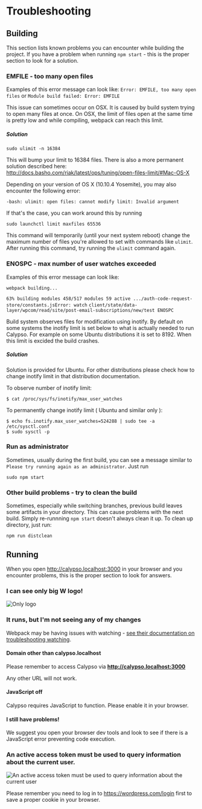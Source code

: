 # Troubleshooting

## Building
This section lists known problems you can encounter while building the project.
If you have a problem when running `npm start` - this is the proper section to look for a solution.

### EMFILE - too many open files

Examples of this error message can look like:
`Error: EMFILE, too many open files` or `Module build failed: Error: EMFILE`

This issue can sometimes occur on OSX. It is caused by build system trying to open many files at once. On OSX, the limit of files open at the same time is pretty low and while compiling, webpack can reach this limit.

##### Solution
```
sudo ulimit -n 16384
```

This will bump your limit to 16384 files. There is also a more permanent solution described here: http://docs.basho.com/riak/latest/ops/tuning/open-files-limit/#Mac-OS-X

Depending on your version of OS X (10.10.4 Yosemite), you may also encounter the following error:

```
-bash: ulimit: open files: cannot modify limit: Invalid argument
```

If that's the case, you can work around this by running

```
sudo launchctl limit maxfiles 65536
```

This command will temporarily (until your next system reboot) change the maximum number of files you're allowed to set with commands like `ulimit`. After running this command, try running the `ulimit` command again.

### ENOSPC - max number of user watches exceeded

Examples of this error message can look like:

`webpack building...`

`63% building modules 458/517 modules 59 active .../auth-code-request-store/constants.jsError: watch` 
`client/state/data-layer/wpcom/read/site/post-email-subscriptions/new/test ENOSPC`


Build system observes files for modification using inotify. By default on some systems the inotify limit is set below to what is actually needed to run Calypso. For example on some Ubuntu distributions it is set to 8192. When this limit is excided the build crashes. 

##### Solution

Solution is provided for Ubuntu. For other distributions please check how to change inotify limit in that distribution documentation.

To observe number of inotify limit:
```
$ cat /proc/sys/fs/inotify/max_user_watches
```

To permanently change inotify limit ( Ubuntu and similar only ):
```
$ echo fs.inotify.max_user_watches=524288 | sudo tee -a /etc/sysctl.conf
$ sudo sysctl -p
```

### Run as administrator
Sometimes, usually during the first build, you can see a message similar to `Please try running again as an administrator`. 
Just run
```
sudo npm start
```

### Other build problems - try to clean the build
Sometimes, especially while switching branches, previous build leaves some artifacts in your directory.
This can cause problems with the next build. Simply re-runnning `npm start` doesn't always clean it up.
To clean up directory, just run:
```
npm run distclean
```

## Running
When you open http://calypso.localhost:3000 in your browser and you encounter problems, this is the proper section to look for answers.

### I can see only big **W** logo!
![Only logo](https://cldup.com/8TZOLiD6WC-2000x2000.png)

### It runs, but I'm not seeing any of my changes
Webpack may be having issues with watching - [see their documentation on troubleshooting watching](https://webpack.github.io/docs/troubleshooting.html#watching).

#### Domain other than calypso.localhost
Please remember to access Calypso via **http://calypso.localhost:3000**

Any other URL will not work.

#### JavaScript off
Calypso requires JavaScript to function. Please enable it in your browser.

#### I still have problems!
We suggest you open your browser dev tools and look to see if there is a JavaScript error preventing code execution.

### An active access token must be used to query information about the current user.
![An active access token must be used to query information about the current user](https://cldup.com/F0mPgigEp4-3000x3000.png)

Please remember you need to log in to https://wordpress.com/login first to save a proper cookie in your browser.

